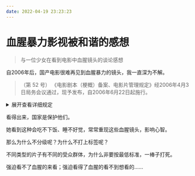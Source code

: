 ```yaml
---    
date: 2022-04-19 23:23:23    
---
```

# 血腥暴力影视被和谐的感想  

> 与一位少女在看到电影中血腥镜头的谈论感想

自2006年后，国产电影很难再见到血腥暴力的镜头，我一直深为不解。

> （第 52 号） 《电影剧本（梗概）备案、电影片管理规定》经2006年4月3日局务会议通过，现予发布，自2006年6月22日起施行。

<details>
<summary>展开查看详细规定</summary>
<h3>总则</h3>
第一条<br>
为规范和改进电影剧本（梗概）备案和电影片管理制度，提高电影质量，繁荣电影创作，满足广大群众的精神文化需求，推进电影业健康发展，根据《电影管理条例》，制定本规定。<br>
第二条<br>
国家实行电影剧本（梗概）备案和电影片审查制度。未经备案的电影剧本（梗概）不得拍摄，未经审查通过的电影片不得发行、放映、进口、出口。<br>
第三条<br>
本规定适用于在中华人民共和国境内公映的各类故事片、纪录片、科教片、动画片、专题片（含以上各类型的中外合拍片）等的电影剧本（梗概）备案、电影片审查和进口片审查。<br>
第四条<br>
国家广播电影电视总局（以下简称广电总局）负责电影剧本（梗概）备案和电影片审查的管理工作。<br>
广电总局电影审查委员会和电影复审委员会负责电影片的审查。<br>
省级广播影视行政部门（以下简称省级广电部门），经申请可以受广电总局委托，成立电影审查机构，负责本行政区域内持有《摄制电影许可证》的制片单位摄制的部分电影片的审查工作（以下简称属地审查）。<br>
<h3>剧本备案</h3>
第五条<br>
持有《摄制电影许可证》的电影制片单位和在地市级以上工商部门注册登记的各类影视文化单位（以下简称影视文化单位）摄制电影片，应在拍摄前将电影剧本（梗概）送广电总局或相应的实行属地审查的省级广电部门备案。<br>
联合摄制电影片的，应当由其中的一个单位提前办理备案手续。<br>
第六条<br>
办理电影剧本（梗概）备案手续，应当提供下列材料：<br>
（一）拟拍摄影片的备案报告；<br>
（二）不少于一千字的电影剧情梗概一份。凡影片主要人物和情节涉及外交、民族、宗教、军事、公安、司法、历史名人和文化名人等方面内容的（以下简称特殊题材影片），需提供电影文学剧本一式三份，并要征求省级或中央、国家机关相关主管部门的意见；<br>
（三）电影剧本（梗概）版权的协议（授权）书；<br>
（四）影视文化单位申请领取《摄制电影片许可证（单片）》，需向广电总局提供本单位营业执照副本及填报《摄制电影片许可证（单片）》申请书。<br>
第七条<br>
电影剧本（梗概）备案的程序：<br>
（一）制片单位向广电总局或实行属地审查的省级广电部门提出备案；<br>
（二）广电总局或实行属地审查的省级广电部门按照《行政许可法》规定的期限，发给《电影剧本（梗概）备案回执单》（式样附后）。<br>
如在二十个工作日内没有提出意见的，制片单位可按备案的电影剧本（梗概）进行拍摄；<br>
如对备案的电影剧本（梗概）有修改意见或不同意拍摄的，应在二十个工作日内书面通知制片单位；<br>
如电影剧本需另请相关主管部门和专家评审的，需延长二十个工作日，并书面告知制片单位。<br>
第八条<br>
实行属地审查的省级广电部门，应将电影剧本（梗概）备案情况抄报广电总局；广电总局将定期在相关媒体公布电影剧本（梗概）备案情况。<br>
第九条<br>
拍摄重大革命和重大历史题材影片，需报送剧本立项审查，按照广电总局关于重大革命和重大历史题材电影剧本立项及完成片的管理规定办理。<br>
第十条<br>
拍摄重大文献纪录影片，需报送剧本立项审查，按照广电总局关于重大文献纪录影片的管理规定办理。<br>
第十一条<br>
中外合作摄制影片，需报送剧本立项审查，按照广电总局关于中外合作摄制电影片的管理规定办理。<br>
<h3>影片审查</h3>
第十二条<br>
国家提倡创作思想性、艺术性、观赏性统一，贴近实际、贴近生活、贴近群众，有利于保护未成年人健康成长的优秀电影。大力发展先进文化，支持健康有益文化，努力改造落后文化，坚决抵制腐朽文化。<br>
第十三条<br>
电影片禁止载有下列内容：<br>
（一）违反宪法确定的基本原则的；<br>
（二）危害国家统一、主权和领土完整的；<br>
（三）泄露国家秘密，危害国家安全，损害国家荣誉和利益的；<br>
（四）煽动民族仇恨、民族歧视，破坏民族团结，侵害民族风俗、习惯的；<br>
（五）违背国家宗教政策，宣扬邪教、迷信的；<br>
（六）扰乱社会秩序，破坏社会稳定的；<br>
（七）宣扬淫秽、赌博、暴力、教唆犯罪的；<br>
（八）侮辱或者诽谤他人，侵害他人合法权益的；<br>
（九）危害社会公德，诋毁民族优秀文化的；<br>
（十）有国家法律、法规禁止的其他内容的。<br>
第十四条<br>
电影片有下列情形，应删剪修改：<br>
（一）曲解中华文明和中国历史，严重违背历史史实；曲解他国历史，不尊重他国文明和风俗习惯；贬损革命领袖、英雄人物、重要历史人物形象；篡改中外名著及名著中重要人物形象的；<br>
（二）恶意贬损人民军队、武装警察、公安和司法形象的；<br>
（三）夹杂淫秽色情和庸俗低级内容，展现淫乱、强奸、卖淫、嫖娼、性行为、性变态等情节及男女性器官等其他隐秘部位；夹杂肮脏低俗的台词、歌曲、背景音乐及声音效果等；<br>
（四）夹杂凶杀、暴力、恐怖内容，颠倒真假、善恶、美丑的价值取向，混淆正义与非正义的基本性质；刻意表现违法犯罪嚣张气焰，具体展示犯罪行为细节，暴露特殊侦查手段；有强烈刺激性的凶杀、血腥、暴力、吸毒、赌博等情节；有虐待俘虏、刑讯逼供罪犯或犯罪嫌疑人等情节；有过度惊吓恐怖的画面、台词、背景音乐及声音效果；<br>
（五）宣扬消极、颓废的人生观、世界观和价值观，刻意渲染、夸大民族愚昧落后或社会阴暗面的；<br>
（六）鼓吹宗教极端主义，挑起各宗教、教派之间，信教与不信教群众之间的矛盾和冲突，伤害群众感情的；<br>
（七）宣扬破坏生态环境，虐待动物，捕杀、食用国家保护类动物的；<br>
（八）过分表现酗酒、吸烟及其他陋习的；<br>
（九）违背相关法律、法规精神的。<br>
第十五条<br>
电影片的署名、字幕等语言文字，应按《中华人民共和国著作权法》、《中华人民共和国国家通用语言文字法》等有关规定执行。<br>
第十六条<br>
电影片技术质量按照国家有关电影技术标准审查。<br>
第十七条<br>
摄制完成的电影片应当报相应的电影审查机构审查。送审电影片应当提供下列材料：<br>
（一）混录双片<br>
1.混录双片一套（如用贝塔录像带代替混录双片送审，需另报广电总局批准），数字电影送高清数字节目带一套；<br>
2.国产电影片送审报告单一式四份；<br>
3.影片主创人员名单；<br>
4.影片英文译名报告（一般提前申报）；<br>
5.原著改编意见书；<br>
6.联合摄制合同书；<br>
7.完成台本一套；<br>
8.《电影剧本（梗概）备案回执单》。<br>
（二）标准拷贝<br>
1.标准拷贝两套（广电总局和中国电影资料馆各一套）；<br>
2.影片1/2录像带三套（中外合拍片四套）、贝塔录像带、贝塔宣传带、终混八轨带各一套；<br>
3.送审标准拷贝技术鉴定书；<br>
4.被定为民族语译制影片的音乐效果素材；<br>
5.完成台本三套（民族语译制影片为四套）；<br>
6.相关剧照。<br>
数字电影的技术审查标准及需提交的材料，按照广电总局有关规定执行。<br>
第十八条<br>
电影片的审查程序：<br>
（一）制片单位应向广电总局电影审查委员会提出审查申请；<br>
（二）广电总局电影审查委员会自收到混录双片及相关材料之日起二十个工作日内作出审查决定。审查合格的，发给《影片审查决定书》和《电影片公映许可证》片头。审查不合格或需要修改的，应在《影片审查决定书》中作出说明，并通知制片单位；<br>
（三）广电总局电影审查委员会自收到标准拷贝（数字节目带）及相关材料之日起十个工作日内作出审查决定。审查合格的，发给《电影片公映许可证》；审查不合格或需要修改的，应通知制片单位；<br>
（四）影片审查不合格需经修改后再次送审的，审查期限重新计算；<br>
（五）制片单位对电影片审查决定不服的，可以自收到《影片审查决定书》之日起三十个工作日内向广电总局电影复审委员会提出复审申请。广电总局电影复审委员会应在二十个工作日内作出复审决定。复审合格的，发给《电影片公映许可证》；不合格的，书面通知制片单位；<br>
（六）实行属地审查的省级广电部门，应依照本规定进行电影片审查，审查合格的，颁发《影片审查决定书》和《送审标准拷贝技术鉴定书》；审查不合格或需要修改的，按本规定第十八条（二）、（三）、（四）款项中相关规定办理。<br>
制片单位持《影片审查决定书》、《送审标准拷贝技术鉴定书》及本规定第十七条规定的相关材料，到广电总局领取《电影片公映许可证》。<br>
第十九条<br>
实行属地审查的省级广电部门认为必要时，可以将送审影片提交广电总局电影审查委员会审查。<br>
制片单位对省级广电部门的审查决定有异议的，可以向广电总局电影审查委员会申请重审。<br>
第二十条<br>
联合摄制的电影片，由办理备案手续的制片单位按照本规定送相应的电影审查机构审查。<br>
第二十一条<br>
重大革命和重大历史题材影片、重大文献纪录影片、特殊题材影片、中外合作摄制影片，由省级广电部门初审同意后，报广电总局电影审查机构审查。<br>
第二十二条<br>
中央和国家机关所属的电影制片单位和所有持有《摄制电影片许可证（单片）》的单位摄制的影片，直接报广电总局电影审查委员会审查。<br>
第二十三条<br>
进口电影片的审查，按照《电影管理条例》第四章关于电影进口和本规定第三章关于电影片审查的相关条款办理。<br>
<h3>附则</h3>
第二十四条<br>
对违反本规定的行为，依据《电影管理条例》和其他有关法律、法规进行处理。<br>
第二十五条<br>
本规定自2006年6月22日起施行。1997年1月16日广播电影电视部发布的《电影审查规定》（广播电影电视部令第22号）、2004年7月6日广电总局发布的《电影剧本（梗概）立项、电影片审查暂行规定》（广电总局令第30号）同时废止。<br>
</details>

看得出来，国家是保护他们。

她看到这种会吃不下饭、睡不好觉，常常重现这些血腥镜头，影响心智。

那么为什么不分级呢？为什么不打上标签呢？

不同类型的片子有不同的受众群体，为什么非要按最低标准，一棒子打死。

强迫看不了血腥的来看；强迫看得了血腥的看不到想看的……
